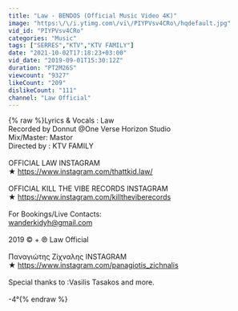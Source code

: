 ```yaml
---
title: "Law - BENDOS (Official Music Video 4K)"
image: "https:\/\/i.ytimg.com\/vi\/PIYPVsv4CRo\/hqdefault.jpg"
vid_id: "PIYPVsv4CRo"
categories: "Music"
tags: ["SERRES","KTV","KTV FAMILY"]
date: "2021-10-02T17:18:23+03:00"
vid_date: "2019-09-01T15:30:12Z"
duration: "PT2M26S"
viewcount: "9327"
likeCount: "209"
dislikeCount: "111"
channel: "Law Official"
---
```

{% raw %}Lyrics &amp; Vocals : Law <br />Recorded by Donnut @One Verse Horizon Studio<br />Mix/Master: Mastor <br />Directed by : KTV FAMILY<br /><br />OFFICIAL LAW INSTAGRAM<br />★ <a rel="nofollow" target="blank" href="https://www.instagram.com/thattkid.law/">https://www.instagram.com/thattkid.law/</a><br /><br />OFFICIAL KILL THE VIBE RECORDS INSTAGRAM<br />★ <a rel="nofollow" target="blank" href="https://www.instagram.com/killtheviberecords">https://www.instagram.com/killtheviberecords</a><br /><br />For Bookings/Live Contacts: <br />wanderkidyh@gmail.com<br /><br />2019 © + ℗ Law Official <br /><br />Παναγιώτης Ζίχναλης INSTAGRAM<br />★ <a rel="nofollow" target="blank" href="https://www.instagram.com/panagiotis_zichnalis">https://www.instagram.com/panagiotis_zichnalis</a><br /><br />Special thanks to :Vasilis Tasakos  and more.<br /><br />-4°{% endraw %}
